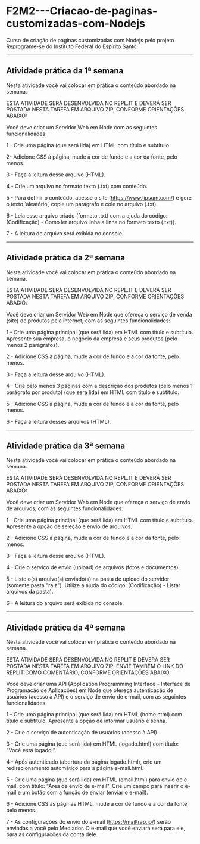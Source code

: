 # F2M2---Criacao-de-paginas-customizadas-com-Nodejs
Curso de criação de paginas customizadas com Nodejs pelo projeto Reprograme-se do Instituto Federal do Espírito Santo
 
---

## Atividade prática da 1ª semana

Nesta atividade você vai colocar em prática o conteúdo abordado na semana.

ESTA ATIVIDADE SERÁ DESENVOLVIDA NO REPL.IT E DEVERÁ SER POSTADA NESTA TAREFA EM ARQUIVO ZIP, CONFORME ORIENTAÇÕES ABAIXO:

Você deve criar um Servidor Web em Node com as seguintes funcionalidades:

1 - Crie uma página (que será lida) em HTML com título e subtítulo.

2- Adicione CSS à página, mude a cor de fundo e a cor da fonte, pelo menos.

3 - Faça a leitura desse arquivo (HTML).

4 - Crie um arquivo no formato texto (.txt) com conteúdo.

5 - Para definir o conteúdo, acesse o site (https://www.lipsum.com/) e gere o texto ‘aleatório’, copie um parágrafo e cole no arquivo (.txt).

6 - Leia esse arquivo criado (formato .txt) com a ajuda do código: (Codificação) - Como ler arquivo linha a linha no formato texto (.txt)).

7 - A leitura do arquivo será exibida no console.

----

## Atividade prática da 2ª semana

Nesta atividade você vai colocar em prática o conteúdo abordado na semana.

ESTA ATIVIDADE SERÁ DESENVOLVIDA NO REPL.IT E DEVERÁ SER POSTADA NESTA TAREFA EM ARQUIVO ZIP, CONFORME ORIENTAÇÕES ABAIXO:

Você deve criar um Servidor Web em Node que ofereça o serviço de venda (site) de produtos pela internet, com as seguintes funcionalidades:

1 - Crie uma página principal (que será lida) em HTML com título e subtítulo. Apresente sua empresa, o negócio da empresa e seus produtos (pelo menos 2 parágrafos).

2 - Adicione CSS à página, mude a cor de fundo e a cor da fonte, pelo menos.

3 - Faça a leitura desse arquivo (HTML).

4 - Crie pelo menos 3 páginas com a descrição dos produtos (pelo menos 1 parágrafo por produto) (que será lida) em HTML com título e subtítulo. 

5 - Adicione CSS à página, mude a cor de fundo e a cor da fonte, pelo menos.

6 - Faça a leitura desses arquivos (HTML).

----

## Atividade prática da 3ª semana

Nesta atividade você vai colocar em prática o conteúdo abordado na semana.

ESTA ATIVIDADE SERÁ DESENVOLVIDA NO REPL.IT E DEVERÁ SER POSTADA NESTA TAREFA EM ARQUIVO ZIP, CONFORME ORIENTAÇÕES ABAIXO:

Você deve criar um Servidor Web em Node que ofereça o serviço de envio de arquivos, com as seguintes funcionalidades:

1 - Crie uma página principal (que será lida) em HTML com título e subtítulo. Apresente a opção de seleção e envio de arquivos.

2 - Adicione CSS à página, mude a cor de fundo e a cor da fonte, pelo menos.

3 - Faça a leitura desse arquivo (HTML).

4 - Crie o serviço de envio (upload) de arquivos (fotos e documentos).

5 - Liste o(s) arquivo(s) enviado(s) na pasta de upload do servidor (somente pasta "raiz"). Utilize a ajuda do código: (Codificação) - Listar arquivos da pasta).

6 - A leitura do arquivo será exibida no console.


-----

## Atividade prática da 4ª semana


Nesta atividade você vai colocar em prática o conteúdo abordado na semana.

ESTA ATIVIDADE SERÁ DESENVOLVIDA NO REPLIT E DEVERÁ SER POSTADA NESTA TAREFA EM ARQUIVO ZIP. ENVIE TAMBÉM O LINK DO REPLIT COMO COMENTÁRIO, CONFORME ORIENTAÇÕES ABAIXO:

Você deve criar uma API (Application Programming Interface - Interface de Programação de Aplicações) em Node que ofereça autenticação de usuários (acesso à API) e o serviço de envio de e-mail, com as seguintes funcionalidades:

1 - Crie uma página principal (que será lida) em HTML (home.html) com título e subtítulo. Apresente a opção de informar usuário e senha.

2 - Crie o serviço de autenticação de usuários (acesso à API). 

3 - Crie uma página (que será lida) em HTML (logado.html) com título: "Você está logado!".

4 - Após autenticado (abertura da página logado.html), crie um redirecionamento automático para a página e-mail.html.

5 - Crie uma página (que será lida) em HTML (email.html) para envio de e-mail, com título: "Área de envio de e-mail". Crie um campo para inserir o e-mail e um botão com a função de enviar (enviar o e-mail).

6 - Adicione CSS às páginas HTML, mude a cor de fundo e a cor da fonte, pelo menos. 

7 - As configurações do envio do e-mail (https://mailtrap.io/) serão enviadas a você pelo Mediador. O e-mail que você enviará será para ele, para as configurações da conta dele. 



